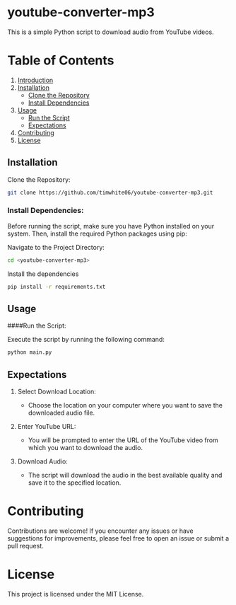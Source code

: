# youtube-converter-mp3

This is a simple Python script to download audio from YouTube videos.

# Table of Contents
1. [Introduction](#introduction)
2. [Installation](#installation)
   - [Clone the Repository](#clone-the-repository)
   - [Install Dependencies](#install-dependencies)
3. [Usage](#usage)
   - [Run the Script](#run-the-script)
   - [Expectations](#expectations)
4. [Contributing](#contributing)
5. [License](#license)

## Installation
Clone the Repository:

```bash
git clone https://github.com/timwhite06/youtube-converter-mp3.git
```

### Install Dependencies:

Before running the script, make sure you have Python installed on your system. Then, install the required Python packages using pip:

Navigate to the Project Directory:
```bash
cd <youtube-converter-mp3>
```

Install the dependencies
``` bash
pip install -r requirements.txt
```

## Usage
####Run the Script:

Execute the script by running the following command:

```bash
python main.py
```
## Expectations

1) Select Download Location:

    - Choose the location on your computer where you want to save the downloaded audio file.

2) Enter YouTube URL:

    - You will be prompted to enter the URL of the YouTube video from which you want to download the audio.

3) Download Audio:

    - The script will download the audio in the best available quality and save it to the specified location.

# Contributing
Contributions are welcome! If you encounter any issues or have suggestions for improvements, please feel free to open an issue or submit a pull request.

# License
This project is licensed under the MIT License.
